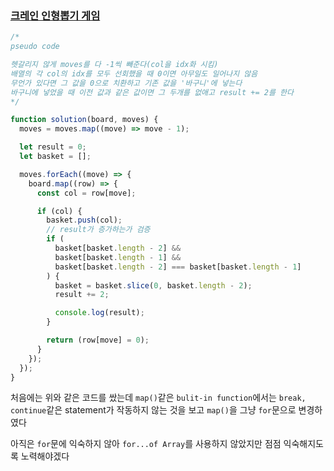 ### [크레인 인형뽑기 게임](https://programmers.co.kr/learn/courses/30/lessons/64061)

```js
/*
pseudo code

헷갈리지 않게 moves를 다 -1씩 빼준다(col을 idx화 시킴)
배열의 각 col의 idx를 모두 선회했을 때 0이면 아무일도 일어나지 않음
무언가 있다면 그 값을 0으로 치환하고 기존 값을 '바구니'에 넣는다
바구니에 넣었을 때 이전 값과 같은 값이면 그 두개를 없애고 result += 2를 한다
*/
```

```js
function solution(board, moves) {
  moves = moves.map((move) => move - 1);

  let result = 0;
  let basket = [];

  moves.forEach((move) => {
    board.map((row) => {
      const col = row[move];

      if (col) {
        basket.push(col);
        // result가 증가하는가 검증
        if (
          basket[basket.length - 2] &&
          basket[basket.length - 1] &&
          basket[basket.length - 2] === basket[basket.length - 1]
        ) {
          basket = basket.slice(0, basket.length - 2);
          result += 2;

          console.log(result);
        }

        return (row[move] = 0);
      }
    });
  });
}
```
처음에는 위와 같은 코드를 쌌는데 `map()`같은 `bulit-in function`에서는 `break, continue`같은 statement가 작동하지 않는 것을 보고 `map()`을 그냥 `for`문으로 변경하였다

아직은 `for`문에 익숙하지 않아 `for...of Array`를 사용하지 않았지만 점점 익숙해지도록 노력해야겠다